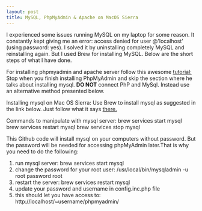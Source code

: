 ```yaml
---
layout: post
title: MySQL, PhpMyAdmin & Apache on MacOS Sierra
---
```

I experienced some issues running MySQL on my laptop for some reason. It constantly kept giving me an error: access denied for user @'localhost' (using password: yes). I solved it by uninstalling completely MySQL and reinstalling again. But I used Brew for installing MySQL. Below are the short steps of what I have done.

For installing phpmyadmin and apache server follow this awesome [tutorial:](https://jason.pureconcepts.net/2015/10/install-apache-php-mysql-mac-os-x-el-capitan/) 
Stop when you finish installing PhpMyAdmin and skip the section where he talks about installing mysql. **DO NOT** connect PhP and MySql.
Instead use an alternative method presented below. 

Installing mysql on Mac OS Sierra:
Use Brew to install mysql as suggested in the link below. Just follow what it says [there.](https://gist.github.com/nrollr/3f57fc15ded7dddddcc4e82fe137b58e)

Commands to manipulate with mysql server:
brew services start mysql
brew services restart mysql
brew services stop mysql

This Github code will install mysql on your computers without password. But the password will be needed for accessing phpMyAdmin later.That is why you need to do the following:

1. run mysql server: brew services start mysql
2. change the password for your root user: /usr/local/bin/mysqladmin -u root password root
3. restart the server: brew services restart mysql
4. update your password and username in config.inc.php file
5. this should let you have access to: http://localhost/~username/phpmyadmin/